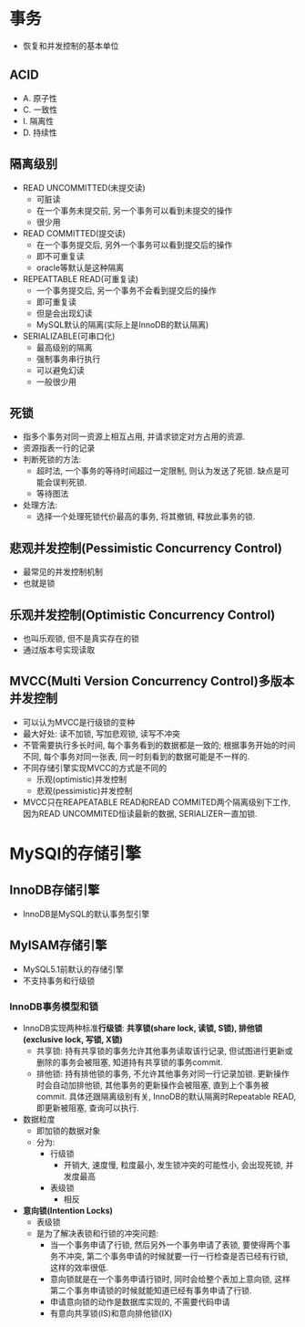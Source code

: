 # 事务
- 恢复和并发控制的基本单位

## ACID
- A. 原子性
- C. 一致性
- I. 隔离性
- D. 持续性

## 隔离级别

- READ UNCOMMITTED(未提交读)
    - 可脏读
    - 在一个事务未提交前, 另一个事务可以看到未提交的操作
    - 很少用
- READ COMMITTED(提交读)
    - 在一个事务提交后, 另外一个事务可以看到提交后的操作
    - 即不可重复读
    - oracle等默认是这种隔离
- REPEATTABLE READ(可重复读)
    - 一个事务提交后, 另一个事务不会看到提交后的操作
    - 即可重复读
    - 但是会出现幻读
    - MySQL默认的隔离(实际上是InnoDB的默认隔离)
- SERIALIZABLE(可串口化)
    - 最高级别的隔离
    - 强制事务串行执行
    - 可以避免幻读
    - 一般很少用

## 死锁
- 指多个事务对同一资源上相互占用, 并请求锁定对方占用的资源.
- 资源指表一行的记录
- 判断死锁的方法:
    - 超时法, 一个事务的等待时间超过一定限制, 则认为发送了死锁. 缺点是可能会误判死锁.
    - 等待图法
- 处理方法:
    - 选择一个处理死锁代价最高的事务, 将其撤销, 释放此事务的锁.

## 悲观并发控制(Pessimistic Concurrency Control)
- 最常见的并发控制机制
- 也就是锁

## 乐观并发控制(Optimistic Concurrency Control)
- 也叫乐观锁, 但不是真实存在的锁
- 通过版本号实现读取

## MVCC(Multi Version Concurrency Control)多版本并发控制
- 可以认为MVCC是行级锁的变种
- 最大好处: 读不加锁, 写加悲观锁, 读写不冲突
- 不管需要执行多长时间, 每个事务看到的数据都是一致的; 根据事务开始的时间不同, 每个事务对同一张表, 同一时刻看到的数据可能是不一样的.
- 不同存储引擎实现MVCC的方式是不同的
    - 乐观(optimistic)并发控制
    - 悲观(pessimistic)并发控制
- MVCC只在REAPEATABLE READ和READ COMMITED两个隔离级别下工作, 因为READ UNCOMMITED恒读最新的数据, SERIALIZER一直加锁.

# MySQl的存储引擎

## InnoDB存储引擎
- InnoDB是MySQL的默认事务型引擎

## MyISAM存储引擎
- MySQL5.1前默认的存储引擎
- 不支持事务和行级锁

### InnoDB事务模型和锁
- InnoDB实现两种标准**行级锁**: **共享锁(share lock, 读锁, S锁), 排他锁(exclusive lock, 写锁, X锁)**
    - 共享锁: 持有共享锁的事务允许其他事务读取该行记录, 但试图进行更新或删除的事务会被阻塞, 知道持有共享锁的事务commit. 
    - 排他锁: 持有排他锁的事务, 不允许其他事务对同一行记录加锁. 更新操作时会自动加排他锁, 其他事务的更新操作会被阻塞, 直到上个事务被commit. 具体还跟隔离级别有关, InnoDB的默认隔离时Repeatable READ, 即更新被阻塞, 查询可以执行.
- 数据粒度
    - 即加锁的数据对象
    - 分为:
        - 行级锁
            - 开销大, 速度慢, 粒度最小, 发生锁冲突的可能性小, 会出现死锁, 并发度最高
        - 表级锁
            - 相反
- **意向锁(Intention Locks)**
    - 表级锁
    - 是为了解决表锁和行锁的冲突问题:
        - 当一个事务申请了行锁, 然后另外一个事务申请了表锁, 要使得两个事务不冲突, 第二个事务申请的时候就要一行一行检查是否已经有行锁, 这样的效率很低.
        - 意向锁就是在一个事务申请行锁时, 同时会给整个表加上意向锁, 这样第二个事务申请锁的时候就能知道已经有事务申请了行锁.
        - 申请意向锁的动作是数据库实现的, 不需要代码申请
        - 有意向共享锁(IS)和意向排他锁(IX)